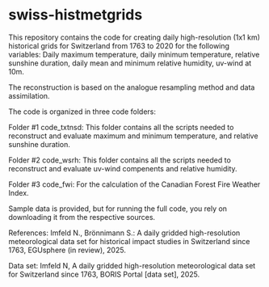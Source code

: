 # swiss-histmetgrids
This repository contains the code for creating daily high-resolution (1x1 km) historical grids for Switzerland from 1763 to 2020 for the following variables:
Daily maximum temperature, daily minimum temperature, relative sunshine duration, daily mean and minimum relative humidity, uv-wind at 10m.

The reconstruction is based on the analogue resampling method and data assimilation.

The code is organized in three code folders:

Folder #1 code_txtnsd: This folder contains all the scripts needed to reconstruct and evaluate maximum and minimum temperature, and relative sunshine duration.

Folder #2 code_wsrh: This folder contains all the scripts needed to reconstruct and evaluate uv-wind compenents and relative humidity. 

Folder #3 code_fwi: For the calculation of the Canadian Forest Fire Weather Index.

Sample data is provided, but for running the full code, you rely on downloading it from the respective sources. 

References:
Imfeld N., Brönnimann S.: A daily gridded high-resolution meteorological data set for historical impact studies in Switzerland since 1763, EGUsphere (in review), 2025.

Data set:
Imfeld N, A daily gridded high-resolution meteorological data set for Switzerland since 1763, BORIS Portal [data set], 2025.
